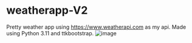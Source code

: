 # weatherapp-V2

Pretty weather app using https://www.weatherapi.com as my api. 
Made using Python 3.11 and ttkbootstrap.
![image](https://user-images.githubusercontent.com/97820338/211490284-c3bc4b6c-bef0-46a2-a46f-aa7069a325f2.png)
